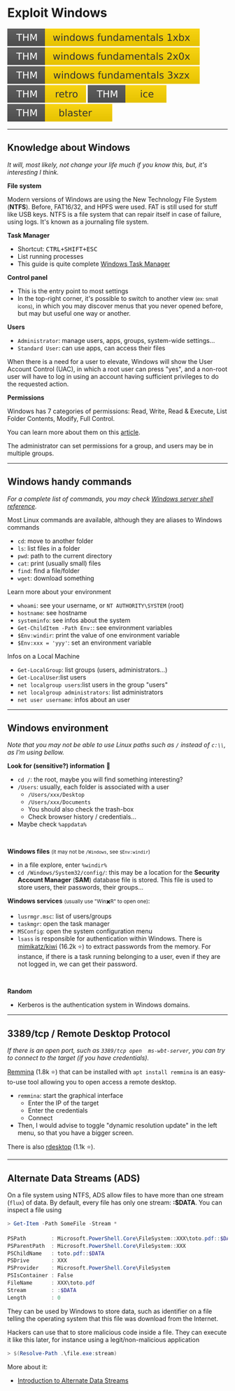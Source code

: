 # Exploit Windows

[![windowsfundamentals1xbx](../../_badges/windowsfundamentals1xbx.svg)](https://tryhackme.com/room/windowsfundamentals1xbx)
[![windowsfundamentals2x0x](../../_badges/windowsfundamentals2x0x.svg)](https://tryhackme.com/room/windowsfundamentals2x0x)
[![windowsfundamentals3xzx](../../_badges/windowsfundamentals3xzx.svg)](https://tryhackme.com/room/windowsfundamentals3xzx)
[![retro](../../_badges/retro.svg)](https://tryhackme.com/room/retro)
[![ice](../../_badges/ice.svg)](https://tryhackme.com/room/ice)
[![blaster](../../_badges/blaster.svg)](https://tryhackme.com/room/blaster)

<hr class="sl">

## Knowledge about Windows

*It will, most likely, not change your life much if you know this, but, it's interesting I think.*

<div class="row row-cols-md-2"><div>

**File system**

Modern versions of Windows are using the New Technology File System (**NTFS**). Before, FAT16/32, and HPFS were used. FAT is still used for stuff like USB keys. NTFS is a file system that can repair itself in case of failure, using logs. It's known as a journaling file system.

**Task Manager**

* Shortcut: <kbd>CTRL+SHIFT+ESC</kbd>
* List running processes
* This guide is quite complete [Windows Task Manager](https://www.howtogeek.com/405806/windows-task-manager-the-complete-guide/)

**Control panel**

* This is the entry point to most settings
* In the top-right corner, it's possible to switch to another view <small>(ex: small icons)</small>, in which you may discover menus that you never opened before, but may but useful one way or another.

</div><div>

**Users**

* `Administrator`: manage users, apps, groups, system-wide settings...
* `Standard User`: can use apps, can access their files

When there is a need for a user to elevate, Windows will show the User Account Control (UAC), in which a root user can press "yes", and a non-root user will have to log in using an account having sufficient privileges to do the requested action.

**Permissions**

Windows has 7 categories of permissions: Read, Write, Read & Execute, List Folder Contents, Modify, Full Control.

You can learn more about them on this [article](https://learn.microsoft.com/en-us/previous-versions/windows/it-pro/windows-2000-server/bb727008(v=technet.10)#understanding-file-and-folder-permissions).

The administrator can set permissions for a group, and users may be in multiple groups.
</div></div>

<hr class="sr">

## Windows handy commands

*For a complete list of commands, you may check [Windows server shell reference](https://learn.microsoft.com/en-us/windows-server/administration/windows-commands/windows-commands).*

<div class="row row-cols-md-2"><div>

Most Linux commands are available, although they are aliases to Windows commands

* `cd`: move to another folder
* `ls`: list files in a folder
* `pwd`: path to the current directory
* `cat`: print (usually small) files
* `find`: find a file/folder
* `wget`: download something
</div><div>

Learn more about your environment

* `whoami`: see your username, or `NT AUTHORITY\SYSTEM` (root)
* `hostname`: see hostname
* `systeminfo`: see infos about the system
* `Get-ChildItem -Path Env:`: see environment variables
* `$Env:windir`: print the value of one environment variable
* `$Env:xxx = 'yyy'`: set an environment variable

Infos on a Local Machine

* `Get-LocalGroup`: list groups (users, administrators...)
* `Get-LocalUser`:list users
* `net localgroup users`:list users in the group "users"
* `net localgroup administrators`: list administrators
* `net user username`: infos about an user
</div></div>

<hr class="sl">

## Windows environment

*Note that you may not be able to use Linux paths such as `/` instead of `c:\\`, as I'm using bellow.*

<div class="row row-cols-md-2"><div>

**Look for (sensitive?) information** 🔑

* `cd /`: the root, maybe you will find something interesting?
* `/Users`: usually, each folder is associated with a user
  * `/Users/xxx/Desktop`
  * `/Users/xxx/Documents`
  * You should also check the trash-box
  * Check browser history / credentials...
* Maybe check `%appdata%`

<br>

**Windows files** <small>(it may not be `/Windows`, see `$Env:windir`)</small>

* in a file explore, enter `%windir%`
* `cd /Windows/System32/config/`: this may be a location for the **Security Account Manager** (**SAM**) database file is stored. This file is used to store users, their passwords, their groups...
</div><div>

**Windows services** <small>(usually use "Win✖️R" to open one)</small>:

* `lusrmgr.msc`: list of users/groups
* `taskmgr`: open the task manager
* `MSConfig`: open the system configuration menu
* `lsass` is responsible for authentication within Windows. There is [mimikatz/kiwi](https://github.com/gentilkiwi/mimikatz) (16.2k ⭐) to extract passwords from the memory. For instance, if there is a task running belonging to a user, even if they are not logged in, we can get their password.

<br>

**Random**

* Kerberos is the authentication system in Windows domains.
</div></div>

<hr class="sr">

## 3389/tcp / Remote Desktop Protocol

*If there is an open port, such as `3389/tcp open  ms-wbt-server`, you can try to connect to the target (if you have credentials).*

<div class="row row-cols-md-2"><div>

[Remmina](https://github.com/FreeRDP/Remmina) (1.8k ⭐) that can be installed with `apt install remmina` is an easy-to-use tool allowing you to open access a remote desktop.

* `remmina`: start the graphical interface
  * Enter the IP of the target
  * Enter the credentials
  * Connect
* Then, I would advise to toggle "dynamic resolution update" in the left menu, so that you have a bigger screen.
</div><div>

There is also [rdesktop](https://github.com/rdesktop/rdesktop) (1.1k ⭐).
</div></div>

<hr class="sl">

## Alternate Data Streams (ADS)

<div class="row row-cols-md-2"><div>

On a file system using NTFS, ADS allow files to have more than one stream (`flux`) of data. By default, every file has only one stream: **:$DATA**. You can inspect a file using

```powershell
> Get-Item -Path SomeFile -Stream *

PSPath        : Microsoft.PowerShell.Core\FileSystem::XXX\toto.pdf::$DATA
PSParentPath  : Microsoft.PowerShell.Core\FileSystem::XXX
PSChildName   : toto.pdf::$DATA
PSDrive       : XXX
PSProvider    : Microsoft.PowerShell.Core\FileSystem
PSIsContainer : False
FileName      : XXX\toto.pdf
Stream        : :$DATA
Length        : 0
```
</div><div>

They can be used by Windows to store data, such as identifier on a file telling the operating system that this file was download from the Internet.

Hackers can use that to store malicious code inside a file. They can execute it like this later, for instance using a legit/non-malicious application

```powershell
> $(Resolve-Path .\file.exe:stream)
```

More about it:

* [Introduction to Alternate Data Streams](https://www.malwarebytes.com/blog/news/2015/07/introduction-to-alternate-data-streams)
</div></div>
